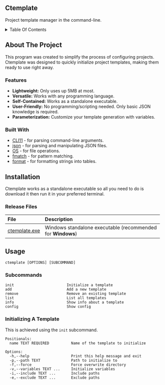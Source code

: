## Ctemplate
Project template manager in the command-line.

<details>
   <summary>Table Of Contents</summary>
   <ol>
      <li>
         <a href="#about-the-project">About The Project</a>
         <ul>
            <li><a href="#features">Features</a></li>
            <li><a href="#built-with">Built With</a></li>
         </ul>
      </li>
      <li>
         <a href="#installation">Installation</a>
         <ul>
            <li><a href="#release-files">Release Files</a></li>
         </ul>
      </li>
      <li>
         <a href="#usage">Usage</a>
      </li>
   </ol>
</details>

## About The Project
This program was created to simplify the process of configuring projects. Ctemplate was designed to quickly initialize project templates, making them ready to use right away.

### Features
- **Lightweight:** Only uses up 5MB at most.
- **Versatile:** Works with any programming language.
- **Self-Contained:** Works as a standalone executable.
- **User-Friendly:** No programming/scripting needed. Only basic JSON knowledge is required.
- **Parameterization:** Customize your template generation with variables.

### Built With
- [CLI11](https://github.com/CLIUtils/CLI11.git) - for parsing command-line arguments.
- [json](https://github.com/nlohmann/json.git) - for parsing and manipulating JSON files.
- [OS](https://github.com/Scrappyz/OS.git) - for file operations.
- [fmatch](https://github.com/Scrappyz/fmatch.git) - for pattern matching.
- [format](https://github.com/Scrappyz/format.git) - for formatting strings into tables.

## Installation
Ctemplate works as a standalone executable so all you need to do is download it then run it in your preferred terminal.

### Release Files
| File | Description |
| :--- | :--- |
| [ctemplate.exe]() | Windows standalone executable (recommended for **Windows**) |

## Usage
```
ctemplate [OPTIONS] [SUBCOMMAND]
```

### Subcommands
```
init                        Initialize a template
add                         Add a new template
remove                      Remove an existing template
list                        List all templates
info                        Show info about a template
config                      Show config
```

### Initializing A Template
This is achieved using the `init` subcommand. 
```
Positionals:
  name TEXT REQUIRED          Name of the template to initialize

Options:
  -h,--help                   Print this help message and exit
  -p,--path TEXT              Path to initialize to
  -f,--force                  Force overwrite directory
  -v,--variables TEXT ...     Initialize variables
  -i,--include TEXT ...       Include paths
  -e,--exclude TEXT ...       Exclude paths
```
